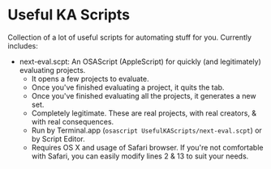 # Useful KA Scripts

Collection of a lot of useful scripts for automating stuff for you.
Currently includes:
* next-eval.scpt: An OSAScript (AppleScript) for quickly (and legitimately) evaluating projects.
  * It opens a few projects to evaluate.
  * Once you've finished evaluating a project, it quits the tab.
  * Once you've finished evaluating all the projects, it generates a new set.
  * Completely legitimate. These are real projects, with real creators, & with real consequences.
  * Run by Terminal.app (`osascript UsefulKAScripts/next-eval.scpt`) or by Script Editor.
  * Requires OS X and usage of Safari browser. If you're not comfortable with Safari, you can easily modify lines 2 & 13 to suit your needs.
